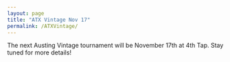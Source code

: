 ```yaml
---
layout: page
title: "ATX Vintage Nov 17"
permalink: /ATXVintage/
---
```


The next Austing Vintage tournament will be November 17th at 4th Tap. Stay tuned for more details!